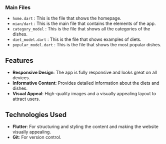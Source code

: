 
### Main Files

- `home.dart` : This is the file that shows the homepage.
- `mian/dart` : This is the main file that contains the elements of the app.
- `category_model` : This is the file that shows all the categories of the dishes.
- `diet_model.dart` : This is the file that shows examples of diets.
- `popular_model.dart` : This is the file that shows the most popular dishes.

## Features
- **Responsive Design**: The app is fully responsive and looks great on all devices.
- **Informative Content**: Provides detailed information about the diets and dishes.
- **Visual Appeal**: High-quality images and a visually appealing layout to attract users.

## Technologies Used

- **Flutter**: For structuring and styling the content and making the website visually appealing.
- **Git**: For version control.
